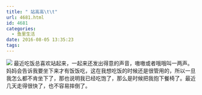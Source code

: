 ```yaml
---
title: " 站高高\t\t"
url: 4681.html
id: 4681
categories:
  - 鱼里生活
date: 2016-08-05 13:35:23
tags:
---
```


[![](../../../images/2017/09/img_2674.jpg)](../../../images/2017/09/img_2674.jpg) 最近吃饭总喜欢站起来，一起来还发出得意的声音，嗷嗷或者哦哦叫一两声。妈妈会告诉我要坐下来才有饭饭吃，这在我想吃饭的时候还是很管用的，所以一旦我怎么都不肯坐下了，那也说明我已经吃饱了，那么是时候把我抱下餐椅了。最近几天走得很快了，也不容易摔倒了。